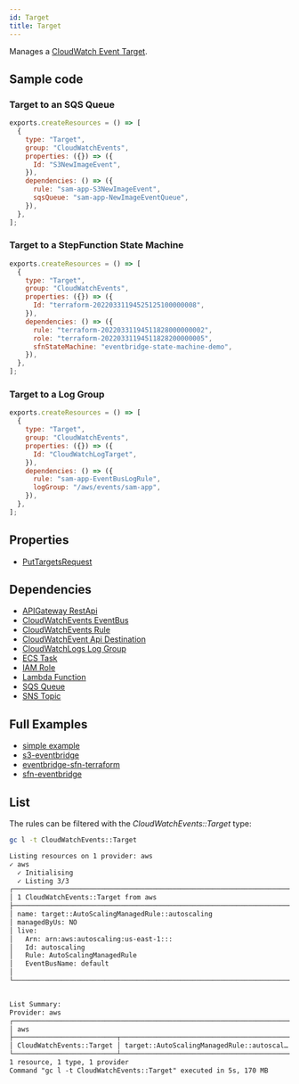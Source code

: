 ```yaml
---
id: Target
title: Target
---
```


Manages a [CloudWatch Event Target](https://console.aws.amazon.com/events/home?#/rules).

## Sample code

### Target to an SQS Queue

```js
exports.createResources = () => [
  {
    type: "Target",
    group: "CloudWatchEvents",
    properties: ({}) => ({
      Id: "S3NewImageEvent",
    }),
    dependencies: () => ({
      rule: "sam-app-S3NewImageEvent",
      sqsQueue: "sam-app-NewImageEventQueue",
    }),
  },
];
```

### Target to a StepFunction State Machine

```js
exports.createResources = () => [
  {
    type: "Target",
    group: "CloudWatchEvents",
    properties: ({}) => ({
      Id: "terraform-20220331194525125100000008",
    }),
    dependencies: () => ({
      rule: "terraform-20220331194511828000000002",
      role: "terraform-20220331194511828200000005",
      sfnStateMachine: "eventbridge-state-machine-demo",
    }),
  },
];
```

### Target to a Log Group

```js
exports.createResources = () => [
  {
    type: "Target",
    group: "CloudWatchEvents",
    properties: ({}) => ({
      Id: "CloudWatchLogTarget",
    }),
    dependencies: () => ({
      rule: "sam-app-EventBusLogRule",
      logGroup: "/aws/events/sam-app",
    }),
  },
];
```

## Properties

- [PutTargetsRequest](https://docs.aws.amazon.com/AWSJavaScriptSDK/v3/latest/clients/client-cloudwatch-events/modules/puttargetsrequest.html)

## Dependencies

- [APIGateway RestApi](../APIGateway/RestApi.md)
- [CloudWatchEvents EventBus](../CloudWatchEvents/EventBus.md)
- [CloudWatchEvents Rule](../CloudWatchEvents/Rule.md)
- [CloudWatchEvent Api Destination](../CloudWatchEvents/ApiDestination.md)
- [CloudWatchLogs Log Group](../CloudWatchLogs/LogGroup.md)
- [ECS Task](./ECS/Task.md)
- [IAM Role](../IAM/Role.md)
- [Lambda Function](../Lambda/Function.md)
- [SQS Queue](../SQS/Queue.md)
- [SNS Topic](../SNS/Topic.md)

## Full Examples

- [simple example](https://github.com/grucloud/grucloud/tree/main/examples/aws/CloudWatchEvent/event)
- [s3-eventbridge](https://github.com/grucloud/grucloud/tree/main/examples/aws/S3/s3-eventbridge)
- [eventbridge-sfn-terraform](https://github.com/grucloud/grucloud/tree/main/examples/aws/S3/serverless-patterns/eventbridge-sfn-terraform)
- [sfn-eventbridge](https://github.com/grucloud/grucloud/tree/main/examples/aws/S3/serverless-patterns/sfn-eventbridge)

## List

The rules can be filtered with the _CloudWatchEvents::Target_ type:

```sh
gc l -t CloudWatchEvents::Target
```

```txt
Listing resources on 1 provider: aws
✓ aws
  ✓ Initialising
  ✓ Listing 3/3
┌───────────────────────────────────────────────────────────────────────┐
│ 1 CloudWatchEvents::Target from aws                                   │
├───────────────────────────────────────────────────────────────────────┤
│ name: target::AutoScalingManagedRule::autoscaling                     │
│ managedByUs: NO                                                       │
│ live:                                                                 │
│   Arn: arn:aws:autoscaling:us-east-1:::                               │
│   Id: autoscaling                                                     │
│   Rule: AutoScalingManagedRule                                        │
│   EventBusName: default                                               │
│                                                                       │
└───────────────────────────────────────────────────────────────────────┘


List Summary:
Provider: aws
┌──────────────────────────────────────────────────────────────────────┐
│ aws                                                                  │
├──────────────────────────┬───────────────────────────────────────────┤
│ CloudWatchEvents::Target │ target::AutoScalingManagedRule::autoscal… │
└──────────────────────────┴───────────────────────────────────────────┘
1 resource, 1 type, 1 provider
Command "gc l -t CloudWatchEvents::Target" executed in 5s, 170 MB
```
